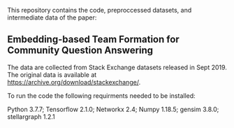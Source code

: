 
This repository contains the code, preproccessed datasets, and intermediate data of the paper: 

Embedding-based Team Formation for Community Question Answering
------------------------------------
The data are collected from Stack Exchange datasets released in Sept 2019. The original data is available at https://archive.org/download/stackexchange/.

To run the code the following requirments needed to be installed:

Python 3.7.7;
Tensorflow 2.1.0;
Networkx 2.4;
Numpy 1.18.5;
gensim 3.8.0;
stellargraph 1.2.1




